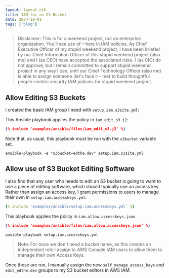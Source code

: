 ```yaml
---
layout: layout.njk
title: IAM for an S3 Bucket
date: 2024-10-01
tags: ['blog']
---
```


> Disclaimer: This is for a weekend project, not an enterprise organization. 
> You'll see use of `*` here in IAM policies.
> As Chief Executive Officer of my stupid weekend project, I have been briefed by our Chief Information Officer of this stupid weekend project (also me) and I (as CEO) have accepted the associated risks. 
> I (as CIO) do not approve, but I remain committed to support stupid weekend project in any way I can, until our Chief Technology Officer (also me) is able to assign someone (let's face it - me) to build thoughtful people-centric security IAM policies for stupid weekend project.

## Allow Editing S3 Buckets

I created the basic IAM group I need with `setup.iam.s3site.yml`:

This Ansible playbook applies the policy in `iam_edit_s3.j2`:

```json
{% include 'examples/ansible/files/iam_edit_s3.j2' %}
```

Note that, as usual, this playbook must be run with the `s3bucket` variable set.

```shell
ansible-playbook -e "s3bucket=edthe.dev" setup.iam.s3site.yml
```

## Allow use of S3 Bucket Editing Software

I also find that any user who needs to edit an S3 bucket is going to want to use a piece of editing software, which should typically use an access key. Rather than assign an access key, I grant permissions to users to manage their own in `setup.iam.accesskeys.yml`:

```yaml
{% include 'examples/ansible/setup.iam.accesskeys.yml' %}
```

This playbook applies the policy in `iam.allow.accesskeys.json`.

```json
{% include 'examples/ansible/files/iam.allow.accesskeys.json' %}
```

```shell
ansible-playbook setup.iam.accesskeys.yml
```

> Note: For once we don't need a bucket name, as this creates an independant role I assign to AWS Console IAM users to allow them to manage their own Access Keys.

Once these are run, I manually assign the new `self_manage_access_keys` and `edit_edthe.dev` groups to my S3 bucket editors in AWS IAM.
